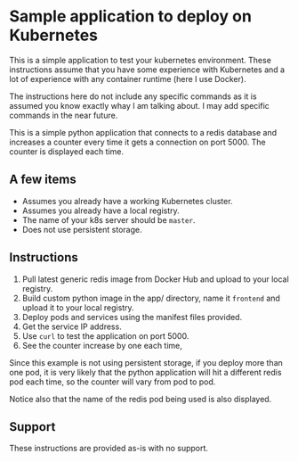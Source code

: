 # Sample application to deploy on Kubernetes

This is a simple application to test your kubernetes environment. These
instructions assume that you have some experience with Kubernetes and a lot
of experience with any container runtime (here I use Docker).

The instructions here do not include any specific commands as it is assumed
you know exactly whay I am talking about. I may add specific commands in the
near future.

This is a simple python application that connects to a redis database and
increases a counter every time it gets a connection on port 5000. The counter
is displayed each time.

## A few items

* Assumes you already have a working Kubernetes cluster.
* Assumes you already have a local registry.
* The name of your k8s server should be `master`.
* Does not use persistent storage.

## Instructions

1. Pull latest generic redis image from Docker Hub and upload to your local registry.
2. Build custom python image in the app/ directory, name it `frontend` and upload it to your local registry.
3. Deploy pods and services using the manifest files provided.
4. Get the service IP address.
5. Use `curl` to test the application on port 5000.
6. See the counter increase by one each time,

Since this example is not using persistent storage, if you deploy more than one pod, it is very likely that the python application will hit a different redis pod each time, so the counter will vary from pod to pod.

Notice also that the name of the redis pod being used is also displayed.

## Support

These instructions are provided as-is with no support.
